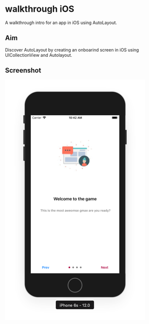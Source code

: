 # walkthrough iOS
A walkthrough intro for an app in iOS using AutoLayout.

## Aim
Discover AutoLayout by creating an onboarind screen in iOS using UICollectionView and Autolayout.

## Screenshot

![walkthrough](https://github.com/alouanemed/walkthrough/blob/master/screenshot.png?raw=true)
